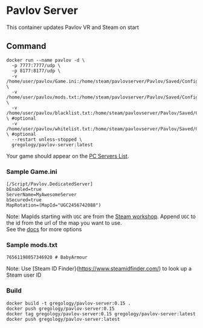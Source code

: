 # Pavlov Server

This container updates Pavlov VR and Steam on start

## Command

```
docker run --name pavlov -d \
  -p 7777:7777/udp \
  -p 8177:8177/udp \
  -v /home/user/pavlov/Game.ini:/home/steam/pavlovserver/Pavlov/Saved/Config/LinuxServer/Game.ini \
  -v /home/user/pavlov/mods.txt:/home/steam/pavlovserver/Pavlov/Saved/Config/mods.txt \
  -v /home/user/pavlov/blacklist.txt:/home/steam/pavlovserver/Pavlov/Saved/Config/blacklist.txt \ #optional
  -v /home/user/pavlov/whitelist.txt:/home/steam/pavlovserver/Pavlov/Saved/Config/whitelist.txt \ #optional
  --restart unless-stopped \
  gregology/pavlov-server:latest
```

Your game should appear on the [PC Servers List](https://pavlovhorde.com/pcServers/).

### Sample Game.ini
```
[/Script/Pavlov.DedicatedServer]
bEnabled=true
ServerName=MyAwesomeServer
bSecured=true
MapRotation=(MapId="UGC2456742088")
```
Note: MapIds starting with `UGC` are from the [Steam workshop](https://steamcommunity.com/app/555160/workshop/). Append `UGC` to the id from the url of the map you want to use.  
See the [docs](http://wiki.pavlov-vr.com/index.php?title=Dedicated_server#Configuring_Game.ini) for more options

### Sample mods.txt
```
76561198057346920 # BabyArmour
```
Note: Use [Steam ID Finder}(https://www.steamidfinder.com/) to look up a Steam user ID

### Build

```
docker build -t gregology/pavlov-server:0.15 .
docker push gregology/pavlov-server:0.15
docker tag gregology/pavlov-server:0.15 gregology/pavlov-server:latest
docker push gregology/pavlov-server:latest
```
